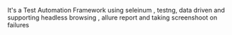 It's a Test Automation Framework using seleinum , testng, data driven and supporting headless browsing , allure report and taking screenshoot on failures
